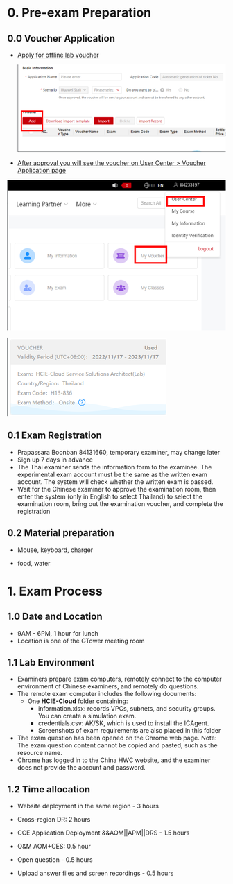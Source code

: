 # 0. Pre-exam Preparation

## 0.0 Voucher Application

- [Apply for offline lab voucher](https://e.huawei.com/en/talent/#/personal/hw-emploees/applay-vouchers?couponType=VOUCHER&usageScenes=HW)

  ![image-20230322152702668](https://raw.githubusercontent.com/MarcLan/pic/main/image-20230322152702668.png)

  

- [After approval you will see the voucher on User Center > Voucher Application page](https://e.huawei.com/cn/talent/usercenter/#/home/my-coupons)

![image-20230322152714962](https://raw.githubusercontent.com/MarcLan/pic/main/image-20230322152714962.png)

![image-20230322152731622](https://raw.githubusercontent.com/MarcLan/pic/main/image-20230322152731622.png)



## 0.1 Exam Registration

- Prapassara Boonban 84131660, temporary examiner, may change later
- Sign up 7 days in advance
- The Thai examiner sends the information form to the examinee. The experimental exam account must be the same as the written exam account. The system will check whether the written exam is passed.
- Wait for the Chinese examiner to approve the examination room, then enter the system (only in English to select Thailand) to select the examination room, bring out the examination voucher, and complete the registration

## 0.2 Material preparation

- Mouse, keyboard, charger

- food, water

  

# 1. Exam Process

## 1.0 Date and Location

- 9AM - 6PM, 1 hour for lunch
- Location is one of the GTower meeting room

## 1.1 Lab Environment

- Examiners prepare exam computers, remotely connect to the computer environment of Chinese examiners, and remotely do questions.
- The remote exam computer includes the following documents:
  - One **HCIE-Cloud** folder containing: 
    - information.xlsx: records VPCs, subnets, and security groups. You can create a simulation exam.
    - credentials.csv: AK/SK, which is used to install the ICAgent.
    - Screenshots of exam requirements are also placed in this folder
- The exam question has been opened on the Chrome web page. Note: The exam question content cannot be copied and pasted, such as the resource name.
- Chrome has logged in to the China HWC website, and the examiner does not provide the account and password.

## 1.2 Time allocation

- Website deployment in the same region - 3 hours
- Cross-region DR: 2 hours

- CCE Application Deployment &&AOM||APM||DRS - 1.5 hours

- O&M AOM+CES: 0.5 hour

- Open question - 0.5 hours
- Upload answer files and screen recordings - 0.5 hours







